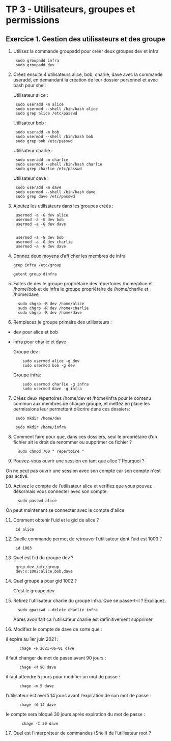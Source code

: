 # TP 3 - Utilisateurs, groupes et permissions
## Exercice 1. Gestion des utilisateurs et des groupe


1.   Utilisez la commande groupadd pour créer deux groupes dev et infra  


          sudo groupadd infra
          sudo groupadd dev

2.   Créez ensuite 4 utilisateurs alice, bob, charlie, dave avec la commande useradd, en demandant la
création de leur dossier personnel et avec bash pour shell
      
     Utilisateur alice :  
     
          sudo useradd -m alice
          sudo usermod --shell /bin/bash alice
          sudo grep alice /etc/passwd
          
          
     Utilisateur bob :
          
          sudo useradd -m bob
          sudo usermod --shell /bin/bash bob
          sudo grep bob /etc/passwd
          
        
     Utilisateur charlie :
          
          sudo useradd -m charlie
          sudo usermod --shell /bin/bash charlie
          sudo grep charlie /etc/passwd     
   
     Utilisateur dave :
          
          sudo useradd -m dave
          sudo usermod --shell /bin/bash dave
          sudo grep dave /etc/passwd      
          
    
  3. Ajoutez les utilisateurs dans les groupes créés :
    
    

          usermod -a -G dev alice
          usermod -a -G dev bob 
          usermod -a -G dev dave
          
          
          usermod -a -G dev bob
          usermod -a -G dev charlie 
          usermod -a -G dev dave
          
          
          
          
   4. Donnez deux moyens d’afficher les membres de infra

    
          
          grep infra /etc/group
          
          getent group dinfra
          
  5. Faites de dev le groupe propriétaire des répertoires /home/alice et /home/bob et de infra le groupe
propriétaire de /home/charlie et /home/dave

           sudo chgrp -R dev /home/alice
           sudo chgrp -R dev /home/charlie
           sudo chgrp -R dev /home/dave
           
           
  6. Remplacez le groupe primaire des utilisateurs :
- dev pour alice et bob
- infra pour charlie et dave
          
   Groupe dev :
   
          sudo usermod alice -g dev
          sudo usermod bob -g dev
          
   Groupe infra:
   
          sudo usermod charlie -g infra
          sudo usermod dave -g infra
          
          
 7.  Créez deux répertoires /home/dev et /home/infra pour le contenu commun aux membres de chaque
groupe, et mettez en place les permissions leur permettant d’écrire dans ces dossiers:


          sudo mkdir /home/dev
          
          sudo mkdir /home/infra
          
8.  Comment faire pour que, dans ces dossiers, seul le propriétaire d’un fichier ait le droit de renommer
ou supprimer ce fichier ? 

          
          sudo chmod 700 " repertoire "
          
          
          
 9.  Pouvez-vous ouvrir une session en tant que alice ? Pourquoi ? 
  
  
  On ne peut pas ouvrir une session avec son compte car son compte n'est pas activé.
  
  
  
 10.   Activez le compte de l’utilisateur alice et vérifiez que vous pouvez désormais vous connecter avec son
compte.

             sudo passwd alice
          
  On peut maintenant se connecter avec le compte d'alice        

          
 11. Comment obtenir l’uid et le gid de alice ?

          id alice
 
 12. Quelle commande permet de retrouver l’utilisateur dont l’uid est 1003 ?

          id 1003
          

13. Quel est l’id du groupe dev ?
         
         grep dev /etc/group
         dev:x:1002:alice,bob,dave
         
14. Quel groupe a pour gid 1002 ? 
    
    C'est le groupe dev
    
15. Retirez l’utilisateur charlie du groupe infra. Que se passe-t-il ? Expliquez.

          sudo gpasswd --delete charlie infra
     
     Apres avoir fait ca l'utilisateur charlie est definitivement supprimer
     
 16. Modifiez le compte de dave de sorte que :
 
 il expire au 1er juin 2021 : 
 
          chage -e 2021-06-01 dave
 
 il faut changer de mot de passe avant 90 jours :
 
          chage -M 90 dave
 
 il faut attendre 5 jours pour modifier un mot de passe :

          chage -m 5 dave

 l’utilisateur est averti 14 jours avant l’expiration de son mot de passe :

          chage -W 14 dave

 le compte sera bloqué 30 jours après expiration du mot de passe : 
                    
           chage -I 30 dave              
           
 
17. Quel est l’interpréteur de commandes (Shell) de l’utilisateur root ?
